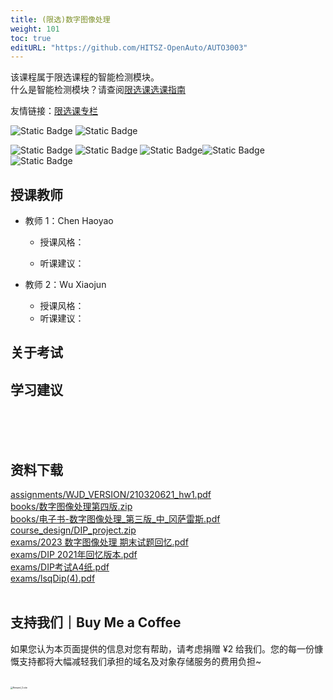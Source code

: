 ```yaml
---
title: (限选)数字图像处理
weight: 101
toc: true
editURL: "https://github.com/HITSZ-OpenAuto/AUTO3003"
---
```

该课程属于限选课程的智能检测模块。
<br>
什么是智能检测模块？请查阅[限选课选课指南](https://hoa.moe/blog/selecting-distributive-lessons/)

友情链接：[限选课专栏](https://hitsz-auto.github.io/Distributional_Electives/)

![Static Badge](https://img.shields.io/badge/%E8%80%83%E6%9F%A5%E8%AF%BE-green)  ![Static Badge](https://img.shields.io/badge/%E5%AD%A6%E5%88%86-2-moccasin)

![Static Badge](https://img.shields.io/badge/%E6%88%90%E7%BB%A9%E6%9E%84%E6%88%90-gold)  ![Static Badge](https://img.shields.io/badge/%E4%BD%9C%E4%B8%9A-10%25-wheat)  ![Static Badge](https://img.shields.io/badge/课程设计-20%25-wheat)![Static Badge](https://img.shields.io/badge/实验-25%25-wheat)![Static Badge](https://img.shields.io/badge/%E6%9C%9F%E6%9C%AB%E8%80%83%E8%AF%95-45%25-wheat)


## 授课教师

- 教师 1：Chen Haoyao
  - 授课风格：
  
  - 听课建议：
  
- 教师 2：Wu Xiaojun
  - 授课风格：
  - 听课建议：

## 关于考试

## 学习建议
<br>
<br>
<br>


## 资料下载

<a href="https://gh.hoa.moe/github.com/HITSZ-OpenAuto/AUTO3003/raw/main/assignments/WJD_VERSION/210320621_hw1.pdf">assignments/WJD_VERSION/210320621_hw1.pdf</a>
<br>
<a href="https://gh.hoa.moe/github.com/HITSZ-OpenAuto/AUTO3003/raw/main/books/%E6%95%B0%E5%AD%97%E5%9B%BE%E5%83%8F%E5%A4%84%E7%90%86%E7%AC%AC%E5%9B%9B%E7%89%88.zip">books/数字图像处理第四版.zip</a>
<br>
<a href="https://gh.hoa.moe/github.com/HITSZ-OpenAuto/AUTO3003/raw/main/books/%E7%94%B5%E5%AD%90%E4%B9%A6-%E6%95%B0%E5%AD%97%E5%9B%BE%E5%83%8F%E5%A4%84%E7%90%86_%E7%AC%AC%E4%B8%89%E7%89%88_%E4%B8%AD_%E5%86%88%E8%90%A8%E9%9B%B7%E6%96%AF.pdf">books/电子书-数字图像处理_第三版_中_冈萨雷斯.pdf</a>
<br>
<a href="https://gh.hoa.moe/github.com/HITSZ-OpenAuto/AUTO3003/raw/main/course_design/DIP_project.zip">course_design/DIP_project.zip</a>
<br>
<a href="https://gh.hoa.moe/github.com/HITSZ-OpenAuto/AUTO3003/raw/main/exams/2023%20%E6%95%B0%E5%AD%97%E5%9B%BE%E5%83%8F%E5%A4%84%E7%90%86%20%E6%9C%9F%E6%9C%AB%E8%AF%95%E9%A2%98%E5%9B%9E%E5%BF%86.pdf">exams/2023 数字图像处理 期末试题回忆.pdf</a>
<br>
<a href="https://gh.hoa.moe/github.com/HITSZ-OpenAuto/AUTO3003/raw/main/exams/DIP%202021%E5%B9%B4%E5%9B%9E%E5%BF%86%E7%89%88%E6%9C%AC.pdf">exams/DIP 2021年回忆版本.pdf</a>
<br>
<a href="https://gh.hoa.moe/github.com/HITSZ-OpenAuto/AUTO3003/raw/main/exams/DIP%E8%80%83%E8%AF%95A4%E7%BA%B8.pdf">exams/DIP考试A4纸.pdf</a>
<br>
<a href="https://gh.hoa.moe/github.com/HITSZ-OpenAuto/AUTO3003/raw/main/exams/lsqDip%284%29.pdf">exams/lsqDip(4).pdf</a>
<br>
<br>


## 支持我们｜Buy Me a Coffee

如果您认为本页面提供的信息对您有帮助，请考虑捐赠 ¥2 给我们。您的每一份慷慨支持都将大幅减轻我们承担的域名及对象存储服务的费用负担~

<br>
<img src="https://mitcher-1316637614.cos.ap-nanjing.myqcloud.com/hoa/20231112170457.png?imageSlim" alt="Reward_Code" style="zoom:25%; display: block; margin: 0 auto;" />